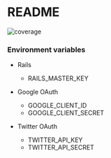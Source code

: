 # README

![coverage](https://gitlab.com/matteeyah/respondo/badges/master/coverage.svg)

### Environment variables

- Rails
  - RAILS_MASTER_KEY

- Google OAuth
    - GOOGLE_CLIENT_ID
    - GOOGLE_CLIENT_SECRET

- Twitter OAuth
    - TWITTER_API_KEY
    - TWITTER_API_SECRET
